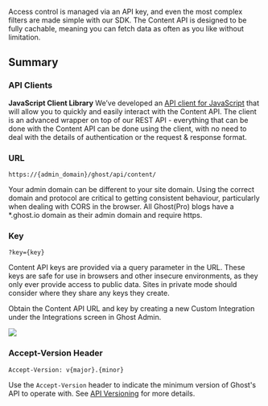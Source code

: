 Access control is managed via an API key, and even the most complex filters are made simple with our SDK. The Content API is designed to be fully cachable, meaning you can fetch data as often as you like without limitation.

## Summary

### API Clients
**JavaScript Client Library**
We’ve developed an [API client for JavaScript](https://ghost.org/docs/content-api/javascript/) that will allow you to quickly and easily interact with the Content API. The client is an advanced wrapper on top of our REST API - everything that can be done with the Content API can be done using the client, with no need to deal with the details of authentication or the request & response format.

### URL

`https://{admin_domain}/ghost/api/content/`

Your admin domain can be different to your site domain. Using the correct domain and protocol are critical to getting consistent behaviour, particularly when dealing with CORS in the browser. All Ghost(Pro) blogs have a *.ghost.io domain as their admin domain and require https.

### Key
`?key={key}`

Content API keys are provided via a query parameter in the URL. These keys are safe for use in browsers and other insecure environments, as they only ever provide access to public data. Sites in private mode should consider where they share any keys they create.

Obtain the Content API URL and key by creating a new Custom Integration under the Integrations screen in Ghost Admin.

![](https://ghost.org/images/docs/apikey_huc23d3a1fbe859434094a9db94f574d9a_265920_2920x0_resize_q100_h2_box_3.webp)

### Accept-Version Header
`Accept-Version: v{major}.{minor}`

Use the `Accept-Version` header to indicate the minimum version of Ghost's API to operate with. See [API Versioning](https://ghost.org/docs/faq/api-versioning/) for more details.